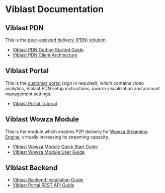 
# Viblast Documentation

## Viblast PDN
This is the [peer-assisted delivery (PDN) solution](http://viblast.com/pdn/).

* [Viblast PDN Getting Started Guide](https://github.com/Viblast/documentation/blob/master/client/Viblast-PDN-getting-started.md)
* [Viblast PDN Client Architecture](https://github.com/Viblast/documentation/blob/master/client/viblast-client-architecture.md)

## Viblast Portal
This is the [customer portal](http://portal.viblast.com/) (sign in required), which contains video analytics, Viblast PDN setup instructions, swarm visualization and account management settings.

* [Viblast Portal Tutorial](https://github.com/Viblast/documentation/blob/master/portal/tutorial.md)

## Viblast Wowza Module
This is the module which enables P2P delivery for [Wowza Streaming Engine](http://www.wowza.com/forums/showthread.php?41891-WebRTC-P2P-delivery-functionality-for-Wowza-Streaming-Engine), virtually increasing its streaming capacity. 

* [Viblast Wowza Module Quick Start Guide](https://github.com/Viblast/documentation/blob/master/wowza/Quick-Start-Guide.md)
* [Viblast Wowza Module User Guide](https://github.com/Viblast/documentation/blob/master/wowza/Users-Guide.md)

## Viblast Backend

* [Viblast Backend Installation Guide](https://github.com/Viblast/documentation/blob/master/backend/installation.md)
* [Viblast Portal REST API Guide](https://github.com/Viblast/documentation/blob/master/backend/portal-api.md)
